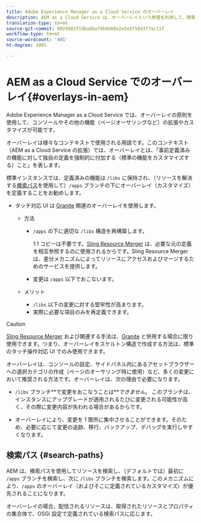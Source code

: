 ```yaml
---
title: Adobe Experience Manager as a Cloud Service のオーバーレイ
description: AEM as a Cloud Service は、オーバーレイという原理を利用して、開発者がコンソールおよびその他の機能を拡張し、カスタマイズできるようにします
translation-type: tm+mt
source-git-commit: 8028682f19ba6ba7db6b60a2e5e5f5843f7ac11f
workflow-type: tm+mt
source-wordcount: '401'
ht-degree: 100%

---
```



# AEM as a Cloud Service でのオーバーレイ{#overlays-in-aem}

Adobe Experience Manager as a Cloud Service では、オーバーレイの原則を使用して、コンソールやその他の機能（ページオーサリングなど）の拡張やカスタマイズが可能です。

<!--
Adobe Experience Manager as a Cloud Service uses the principle of overlays to allow you to extend and customize the [consoles](/help/sites-developing/customizing-consoles-touch.md) and other functionality (for example, [page authoring](/help/sites-developing/customizing-page-authoring-touch.md)).
-->

オーバーレイは様々なコンテキストで使用される用語です。このコンテキスト（AEM as a Cloud Service の拡張）では、オーバーレイとは、「事前定義済みの機能に対して独自の定義を強制的に付加する（標準の機能をカスタマイズする）こと」を表します。

標準インスタンスでは、定義済みの機能は `/libs` に保持され、（リソースを解決する[検索パス](#search-paths)を使用して）`/apps` ブランチの下にオーバーレイ（カスタマイズ）を定義することをお勧めします。

* タッチ対応 UI は [Granite](https://helpx.adobe.com/jp/experience-manager/6-5/sites/developing/using/reference-materials/granite-ui/api/index.html) 関連のオーバーレイを使用します。

   * 方法

      * `/apps` の下に適切な `/libs` 構造を再構築します。

         1:1 コピーは不要です。[Sling Resource Merger](/help/implementing/developing/introduction/sling-resource-merger.md) は、必要な元の定義を相互参照するのに使用されるからです。Sling Resource Merger は、差分メカニズムによってリソースにアクセスおよびマージするためのサービスを提供します。

      * 変更は `/apps` 以下でおこないます。
   * メリット

      * `/libs` 以下の変更に対する堅牢性が高まります。
      * 実際に必要な項目のみを再定義できます。


<!-- Still links to reference material in 6.5 -->

>[!CAUTION]
>
>[Sling Resource Merger](/help/implementing/developing/introduction/sling-resource-merger.md) および関連する手法は、[Granite](https://helpx.adobe.com/jp/experience-manager/6-5/sites/developing/using/reference-materials/granite-ui/api/index.html) と併用する場合に限り使用できます。つまり、オーバーレイをスケルトン構造で作成する方法は、標準のタッチ操作対応 UI でのみ使用できます。

オーバーレイは、コンソールの設定、サイドパネル内にあるアセットブラウザーへの選択カテゴリの作成（ページのオーサリング時に使用）など、多くの変更において推奨される方法です。オーバーレイは、次の理由で必要になります。

<!--
Overlays are the recommended method for many changes, such as [configuring your consoles](/help/sites-developing/customizing-consoles-touch.md#create-a-custom-console) or [creating your selection category to the asset browser in the side panel](/help/sites-developing/customizing-page-authoring-touch.md#add-new-selection-category-to-asset-browser) (used when authoring pages). They are required as:
-->

* `/libs` ブランチ&#x200B;**で変更をおこなうことは&#x200B;***できません*。
このブランチは、インスタンスにアップグレードが適用されるたびに変更される可能性が高く、その際に変更内容が失われる場合があるからです。

* オーバーレイにより、変更を 1 箇所に集中させることができます。そのため、必要に応じて変更の追跡、移行、バックアップ、デバッグを実行しやすくなります。

## 検索パス {#search-paths}

AEM は、検索パスを使用してリソースを検索し、（デフォルトでは）最初に `/apps` ブランチを検索し、次に `/libs` ブランチを検索します。このメカニズムにより、`/apps` のオーバーレイ（およびそこに定義されているカスタマイズ）が優先されることになります。

オーバーレイの場合、配信されるリソースは、取得されたリソースとプロパティの集合体で、OSGi 設定で定義されている検索パスに応じます。

<!--
## Example of Usage {#example-of-usage}

Some examples are covered when:

* [Customizing the Consoles](/help/sites-developing/customizing-consoles-touch.md)
* [Customizing Page Authoring](/help/sites-developing/customizing-page-authoring-touch.md)
-->